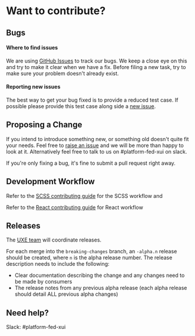 
Want to contribute?
===============

Bugs
--------

#### Where to find issues
We are using [GitHub Issues](https://github.dev.xero.com/UXE/xui/issues) to track our bugs. We keep a close eye on this and try to make it clear when we have a fix. Before filing a new task, try to make sure your problem doesn't already exist.

#### Reporting new issues
The best way to get your bug fixed is to provide a reduced test case. If possible please provide this test case along side a [new issue](https://github.dev.xero.com/UXE/xui/issues/new).

Proposing a Change
--------
If you intend to introduce something new, or something old doesn't quite fit your needs. Feel free to [raise an issue](https://github.dev.xero.com/UXE/xui/issues/new) and we will be more than happy to look at it. Alternatively feel free to talk to us on #platform-fed-xui on slack.

If you're only fixing a bug, it's fine to submit a pull request right away.

Development Workflow
--------
Refer to the [SCSS contributing guide](src/sass/CONTRIBUTING.md) for the SCSS workflow and

Refer to the [React contributing guide](src/react/CONTRIBUTING.md) for React workflow

Releases
--------

The [UXE team](https://github.dev.xero.com/orgs/UXE/teams/uxe-team) will coordinate releases.

For each merge into the `breaking-changes` branch, an `-alpha.n` release should be created, where `n` is the alpha
release number.
The release description needs to include the following:

* Clear documentation describing the change and any changes need to be made by consumers
* The release notes from any previous alpha release (each alpha release should detail ALL previous alpha changes)

Need help?
--------
Slack: #platform-fed-xui
